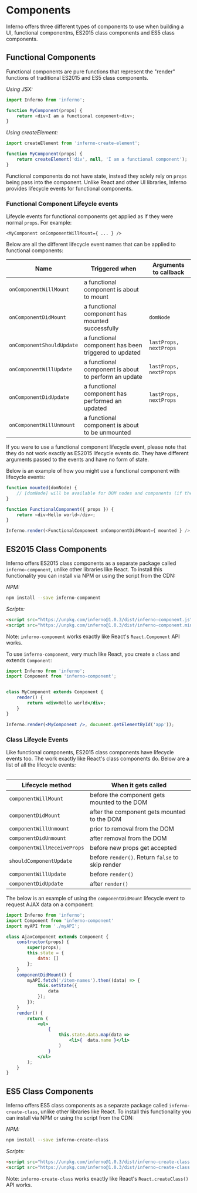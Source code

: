 # Components

Inferno offers three different types of components to use when building a UI, functional componentns, ES2015 class components and ES5 class components.

## Functional Components

Functional components are pure functions that represent the "render" functions of traditional ES2015 and ES5 class components.

*Using JSX:*
```js
import Inferno from 'inferno';

function MyComponent(props) {
	return <div>I am a functional component<div>;
}
```
*Using createElement:*
```js
import createElement from 'inferno-create-element';

function MyComponent(props) {
	return createElement('div', null, 'I am a functional component');
}
```

Functional components do not have state, instead they solely rely on `props` being pass into the component. Unlike React and
other UI libraries, Inferno provides lifecycle events for functional components.

### Functional Component Lifeycle events

Lifeycle events for functional components get applied as if they were normal `props`. For example:

`<MyComponent onComponentWillMount={ ... } />`

Below are all the different lifecycle event names that can be applied to functional components:

<table>
	<thead>
		<tr>
			<th>Name</th>
			<th>Triggered when</th>
			<th>Arguments to callback</th>
		</tr>
	</thead>
	<tbody>
		<tr>
			<td><code>onComponentWillMount</code></td>
			<td>a functional component is about to mount</td>
			<td></td>
		</tr>
		<tr>
			<td><code>onComponentDidMount</code></td>
			<td>a functional component has mounted successfully</td>
			<td><code>domNode</code></td>
		</tr>
		<tr>
			<td><code>onComponentShouldUpdate</code></td>
			<td>a functional component has been triggered to updated</td>
			<td><code>lastProps, nextProps</code></td>
		</tr>
		<tr>
			<td><code>onComponentWillUpdate</code></td>
			<td>a functional component is about to perform an update</td>
			<td><code>lastProps, nextProps</code></td>
		</tr>
		<tr>
			<td><code>onComponentDidUpdate</code></td>
			<td>a functional component has performed an updated</td>
			<td><code>lastProps, nextProps</code></td>
		</tr>
		<tr>
			<td><code>onComponentWillUnmount</code></td>
			<td>a functional component is about to be unmounted</td>
			<td></td>
		</tr>
	</tbody>
<table>

If you were to use a functional component lifecycle event, please note that they do not work exactly as ES2015 lifecycle events do.
They have different arguments passed to the events and have no form of state. 

Below is an example of how you might use a functional component with lifecycle events:

```javascript
function mounted(domNode) {
    // [domNode] will be available for DOM nodes and components (if the component has mounted to the DOM)
}

function FunctionalComponent({ props }) {
	return <div>Hello world</div>;
}

Inferno.render(<FunctionalComponent onComponentDidMount={ mounted } />, document.body);
```

## ES2015 Class Components

Inferno offers ES2015 class components as a separate package called `inferno-component`, unlike other libraries like React. To install this functionality
you can install via NPM or using the script from the CDN:

*NPM:*
```sh
npm install --save inferno-component
```
*Scripts:*
```html
<script src="https://unpkg.com/inferno@1.0.3/dist/inferno-component.js"></script>
<script src="https://unpkg.com/inferno@1.0.3/dist/inferno-component.min.js"></script>
```

Note: `inferno-component` works exactly like React's `React.Component` API works.

To use `inferno-component`, very much like React, you create a `class` and extends `Component`:

```jsx
import Inferno from 'inferno';
import Component from 'inferno-component';


class MyComponent extends Component {
	render() {
		return <div>Hello world</div>;
	}
}

Inferno.render(<MyComponent />, document.getElementById('app'));
```

### Class Lifeycle Events

Like functional components, ES2015 class components have lifecycle events too. The work exactly like React's class
components do. Below are a list of all the lifecycle events:

<table>
	<thead>
		<tr>
			<th>Lifecycle method</th>
			<th>When it gets called</th>
		</tr>
	</thead>
	<tbody>
		<tr>
			<td><code>componentWillMount</code></td>
			<td>before the component gets mounted to the DOM</td>
		</tr>
		<tr>
			<td><code>componentDidMount</code></td>
			<td>after the component gets mounted to the DOM</td>
		</tr>
		<tr>
			<td><code>componentWillUnmount</code></td>
			<td>prior to removal from the DOM</td>
		</tr>
		<tr>
			<td><code>componentDidUnmount</code></td>
			<td>after removal from the DOM</td>
		</tr>
		<tr>
			<td><code>componentWillReceiveProps</code></td>
			<td>before new props get accepted</td>
		</tr>
		<tr>
			<td><code>shouldComponentUpdate</code></td>
			<td>before <code>render()</code>. Return <code>false</code> to skip render</td>
		</tr>
		<tr>
			<td><code>componentWillUpdate</code></td>
			<td>before <code>render()</code></td>
		</tr>
		<tr>
			<td><code>componentDidUpdate</code></td>
			<td>after <code>render()</code></td>
		</tr>
	</tbody>
</table>

The below is an example of using the `componentDidMount` lifecycle event to request AJAX data on a component:

```jsx
import Inferno from 'inferno';
import Component from 'inferno-component'
import myAPI from './myAPI';

class AjaxComponent extends Component {
	constructor(props) {
		super(props);
		this.state = {
			data: []
		};
	}
	componentDidMount() {
		myAPI.fetch('/item-names').then((data) => {
			this.setState({
				data
			});
		});
	}
	render() {
		return (
			<ul>
				{
					this.state.data.map(data => 
						<li>{  data.name }</li>
					)
				}
			</ul>
		);
	}
}
```

## ES5 Class Components

Inferno offers ES5 class components as a separate package called `inferno-create-class`, unlike other libraries like React. To install this functionality
you can install via NPM or using the script from the CDN:

*NPM:*
```sh
npm install --save inferno-create-class
```
*Scripts:*
```html
<script src="https://unpkg.com/inferno@1.0.3/dist/inferno-create-class.js"></script>
<script src="https://unpkg.com/inferno@1.0.3/dist/inferno-create-class.min.js"></script>
```

Note: `inferno-create-class` works exactly like React's `React.createClass()` API works.